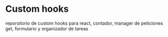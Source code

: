 # Custom hooks

reporsitorio de custom hooks para react, contador, manager de peticiones get, formulario y organizador de tareas